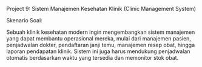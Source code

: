 Project 9: Sistem Manajemen Kesehatan Klinik (Clinic Management System)

Skenario Soal:

Sebuah klinik kesehatan modern ingin mengembangkan sistem manajemen yang dapat membantu operasional mereka, mulai dari manajemen pasien, penjadwalan dokter, pendaftaran janji temu, manajemen resep obat, hingga laporan pendapatan klinik. Sistem ini juga harus mendukung penjadwalan otomatis berdasarkan waktu yang tersedia dan memonitor stok obat.
